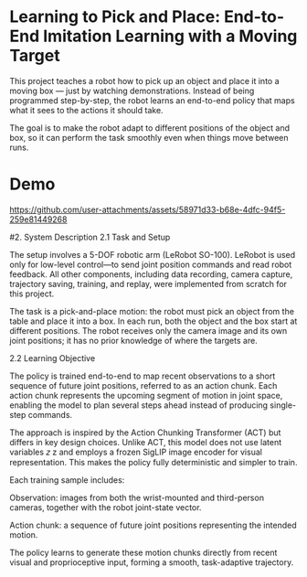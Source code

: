 # Learning to Pick and Place: End-to-End Imitation Learning with a Moving Target
This project teaches a robot how to pick up an object and place it into a moving box — just by watching demonstrations.
Instead of being programmed step-by-step, the robot learns an end-to-end policy that maps what it sees to the actions it should take.

The goal is to make the robot adapt to different positions of the object and box, so it can perform the task smoothly even when things move between runs.

# Demo
https://github.com/user-attachments/assets/58971d33-b68e-4dfc-94f5-259e81449268

#2. System Description
2.1 Task and Setup

The setup involves a 5-DOF robotic arm (LeRobot SO-100).
LeRobot is used only for low-level control—to send joint position commands and read robot feedback.
All other components, including data recording, camera capture, trajectory saving, training, and replay, were implemented from scratch for this project.

The task is a pick-and-place motion: the robot must pick an object from the table and place it into a box.
In each run, both the object and the box start at different positions.
The robot receives only the camera image and its own joint positions; it has no prior knowledge of where the targets are.

2.2 Learning Objective

The policy is trained end-to-end to map recent observations to a short sequence of future joint positions, referred to as an action chunk.
Each action chunk represents the upcoming segment of motion in joint space, enabling the model to plan several steps ahead instead of producing single-step commands.

The approach is inspired by the Action Chunking Transformer (ACT) but differs in key design choices.
Unlike ACT, this model does not use latent variables 
𝑧
z and employs a frozen SigLIP image encoder for visual representation.
This makes the policy fully deterministic and simpler to train.

Each training sample includes:

Observation: images from both the wrist-mounted and third-person cameras, together with the robot joint-state vector.

Action chunk: a sequence of future joint positions representing the intended motion.

The policy learns to generate these motion chunks directly from recent visual and proprioceptive input, forming a smooth, task-adaptive trajectory.
